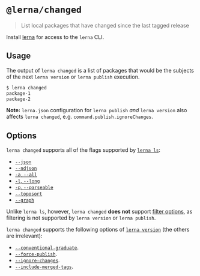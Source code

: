 # `@lerna/changed`

> List local packages that have changed since the last tagged release

Install [lerna](https://www.npmjs.com/package/lerna) for access to the `lerna`
CLI.

## Usage

The output of `lerna changed` is a list of packages that would be the subjects
of the next `lerna version` or `lerna publish` execution.

```sh
$ lerna changed
package-1
package-2
```

**Note:** `lerna.json` configuration for `lerna publish` _and_ `lerna version`
also affects `lerna changed`, e.g. `command.publish.ignoreChanges`.

## Options

`lerna changed` supports all of the flags supported by
[`lerna ls`](https://github.com/lerna/lerna/tree/master/commands/list#options):

- [`--json`](https://github.com/lerna/lerna/tree/master/commands/list#--json)
- [`--ndjson`](https://github.com/lerna/lerna/tree/master/commands/list#--ndjson)
- [`-a`, `--all`](https://github.com/lerna/lerna/tree/master/commands/list#--all)
- [`-l`, `--long`](https://github.com/lerna/lerna/tree/master/commands/list#--long)
- [`-p`, `--parseable`](https://github.com/lerna/lerna/tree/master/commands/list#--parseable)
- [`--toposort`](https://github.com/lerna/lerna/tree/master/commands/list#--toposort)
- [`--graph`](https://github.com/lerna/lerna/tree/master/commands/list#--graph)

Unlike `lerna ls`, however, `lerna changed` **does not** support
[filter options](https://www.npmjs.com/package/@lerna/filter-options), as
filtering is not supported by `lerna version` or `lerna publish`.

`lerna changed` supports the following options of
[`lerna version`](https://github.com/lerna/lerna/tree/master/commands/version#options)
(the others are irrelevant):

- [`--conventional-graduate`](https://github.com/lerna/lerna/tree/master/commands/version#--conventional-graduate).
- [`--force-publish`](https://github.com/lerna/lerna/tree/master/commands/version#--force-publish).
- [`--ignore-changes`](https://github.com/lerna/lerna/tree/master/commands/version#--ignore-changes).
- [`--include-merged-tags`](https://github.com/lerna/lerna/tree/master/commands/version#--include-merged-tags).
